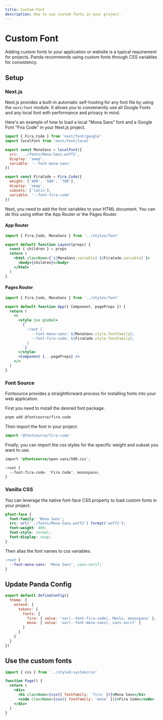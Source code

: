 ```yaml
---
title: Custom Font
description: How to use custom fonts in your project.
---
```


# Custom Font

Adding custom fonts to your application or website is a typical requirement for projects. Panda recommends using custom fonts through CSS variables for consistency.

## Setup

### Next.js

Next.js provides a built-in automatic self-hosting for any font file by using the `next/font` module. It allows you to conveniently use all Google Fonts and any local font with performance and privacy in mind.

Here's an example of how to load a local "Mona Sans" font and a Google Font "Fira Code" in your Next.js project.

```jsx filename="styles/font.ts"
import { Fira_Code } from 'next/font/google'
import localFont from 'next/font/local'

export const MonaSans = localFont({
  src: '../fonts/Mona-Sans.woff2',
  display: 'swap',
  variable: '--font-mona-sans'
})

export const FiraCode = Fira_Code({
  weight: ['400', '500', '700'],
  display: 'swap',
  subsets: ['latin'],
  variable: '--font-fira-code'
})
```

Next, you need to add the font variables to your HTML document. You can do this using either the App Router or the Pages Router.

#### App Router

```jsx filename="app/layout.tsx"
import { Fira_Code, MonaSans } from '../styles/font'

export default function Layout(props) {
  const { children } = props
  return (
    <html className={`${MonaSans.variable} ${FiraCode.variable}`}>
      <body>{children}</body>
    </html>
  )
}
```

#### Pages Router

```jsx filename="pages/_app.tsx"
import { Fira_Code, MonaSans } from '../styles/font'

export default function App({ Component, pageProps }) {
  return (
    <>
      <style jsx global>
        {`
          :root {
            --font-mona-sans: ${MonaSans.style.fontFamily};
            --font-fira-code: ${FiraCode.style.fontFamily};
          }
        `}
      </style>
      <Component {...pageProps} />
    </>
  )
}
```

### Font Source

Fontsource provides a straightforward process for installing fonts into your web application.

First you need to install the desired font package.

```bash
pnpm add @fontsource/fira-code
```

Then import the font in your project.

```jsx
import '@fontsource/fira-code'
```

Finally, you can import the css styles for the specific weight and subset you want to use.

```css filename="styles/font.css"
import '@fontsource/open-sans/500.css';

:root {
  --font-fira-code: 'Fira Code', monospace;
}
```

### Vanilla CSS

You can leverage the native font-face CSS property to load custom fonts in your project.

```css
@font-face {
  font-family: 'Mona Sans';
  src: url('../fonts/Mona-Sans.woff2') format('woff2');
  font-weight: 400;
  font-style: normal;
  font-display: swap;
}
```

Then alias the font names to css variables.

```css
:root {
  --font-mona-sans: 'Mona Sans', sans-serif;
}
```

## Update Panda Config

```js
export default defineConfig({
  theme: {
    extend: {
      tokens: {
        fonts: {
          fira: { value: 'var(--font-fira-code), Menlo, monospace' },
          mona: { value: 'var(--font-mona-sans), sans-serif' }
        }
      }
    }
  }
})
```

## Use the custom fonts

```jsx
import { css } from '../styled-system/css'

function Page() {
  return (
    <div>
      <h1 className={css({ fontFamily: 'fira' })}>Mona Sans</h1>
      <code className={css({ fontFamily: 'mona' })}>Fira Code</code>
    </div>
  )
}
```
